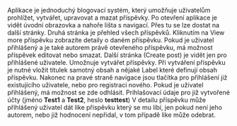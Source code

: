 Aplikace je jednoduchý blogovací systém, který umožňuje uživatelům prohlížet, vytvářet, upravovat a mazat příspěvky. 
Po otevření aplikace je vidět úvodní obrazovka a nahoře lišta s navigací. Přes tu se lze dostat na další stránky. 
Druhá stránka je přehled všech příspěvků.
Kliknutím na View more příspěvku zobrazíte detaily o daném příspěvku. Pokud je uživatel přihlášený a je také autorem právě otevřeného příspěvku, má možnost příspěvek editovat nebo smazat.
Další stránka (Create post) je vidět jen pro přihlášené uživatele. Umožnuje vytvářet příspěvky. Při vytváření příspěvku je nutné vložit titulek samotný obsah a nějaké Label které definují obsah příspěvku.
Nakonec na pravé straně navigace jsou tlačítka pro přihlášení již existujícího uživatele, nebo pro registraci nového. Pokud je uživatel přihlášený, má možnost se zde odhlásit.
Prihlašovací údaje pro již vytvořené účty (jméno **Test1** a **Test2**, heslo **testtest**)
V detailu příspěvku může přihlášený uživatel dát like přispěvku který se mu líbí, jen pokud není jeho autorem, nebo již hodnocení nepřidal, v tom případě like může odebrat.

